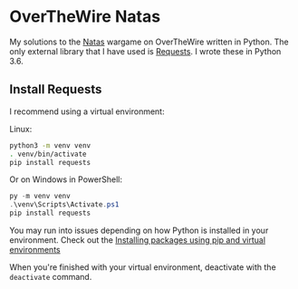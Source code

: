# OverTheWire Natas
My solutions to the [Natas](https://overthewire.org/wargames/natas/) wargame on OverTheWire written in Python. The only external library that I have used is [Requests](https://requests.readthedocs.io/en/master/). I wrote these in Python 3.6.

## Install Requests
I recommend using a virtual environment:

Linux:
```bash
python3 -m venv venv
. venv/bin/activate
pip install requests
```

Or on Windows in PowerShell:
```powershell
py -m venv venv
.\venv\Scripts\Activate.ps1
pip install requests
```

You may run into issues depending on how Python is installed in your environment. Check out the [Installing packages using pip and virtual environments](https://packaging.python.org/guides/installing-using-pip-and-virtual-environments/#creating-a-virtual-environment)

When you're finished with your virtual environment, deactivate with the `deactivate` command.